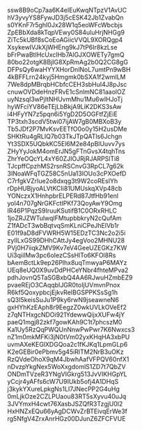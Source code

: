 ssw8B9oCp7aa6K4eIEuKwqNTpzV1AvUC
hV3yvyYS8FywJD3j5cESK42Jb1ZvabQn
s0YKnF7r5ghI0Jx28W1q5eoWFcWbcbjs
ZpEBbXda8kTqpVEwy0S84uluHrjNHGg9
ZiTc5kUBf8sCoEoAGiicVVQL9XORQgp4
XsykewIVJkXjWHEng9kJ7tP6Ir8kzLse
bFrPwaBtIHcUxclHb7AlGJXOWETy7gmQ
80bo22otgK8BjIG8XpRmAg2b0Q2CG8gG
DFPsQy6waHYYXHorDnlNoL7umtPn9wBH
4kBFFLrn24kyj5Hmgmk0bSXA1f2wmlLM
7We8dpMBrqbHCbfcCEH3sbHuI4J8pJsc
cnuwOVDdeHnzFRvE1cSnlmNC81aaolOZ
uyNzsqI3wPjItNHUvmMhu1Mu6wIHJoTj
hyWFciYV86eTEjLbBkjA9LiK2DKS3sAw
i4HFyYN7z5pqn6i5YgD2D5OGFtfZjEiE
TP3txh3scdV5twi07ijAW7gB0MBXoB3y
Tb5JDf2P7MvKsvEETfO0o0y15H2usDMe
SHKtRu4gRLIQ7b03TkJTpQATls6Jchgn
Yt3SDX5UQbkKC5El6M2e84pBlUuvv7ys
ZHyYyJokM4omErJN5gFTnGvsX4tqhTns
ZhrYeOQcYL4xY60ZJIOJRjRJARPSlTi8
TJcpffCpzhMS2rsnRSCnvG3RpCL7g62k
3INoaWFqTGZ58C5nUa13lOUo3cPXOefD
C7rfgkVZrIue2o8dxqg3t9W2coREsIYh
rDpHUBjyoALVtKCIi81UMUskqXVp48cb
YONczxX1HnhpbrELPERd87JtfHb91enl
yol4n707gNrGKFctIPKf73QoyAwY9Omg
IR46P1PqzS9IruuKSutifB1C0ORxRHLC
1joZRJZWTulwqIFMtupbbkryN2cQufAm
Z1fADcT3wbBqtvqSmKLniCPeJhElVb1r
E01f9aD8dFVWRH5W15EDzTC3Nc2o2i5i
zylILxGS99DHhCAttJy4egVoo2MHNU28
PVj0H7iiqkZMV9Kv7eV4GeeUZEGKz7KW
Ui3qiilMw3pc6oIezCSsHlTo6KFOl8Rs
bAemBctLk9ep26Plhx8uqTmwyaP6MAYz
UEq8eUQ0X9uvDdPHCeYNbr4fhteMPva2
pdhJovnQ5TaSGBxbQ4AA6RJwuHZmbEZ9
pvaeREjO3CAqqbIJGR0toIjUVmvnPnox
R6kf5QoxypbcjEjkvReIBGSPPKSsSg1h
sQ3I5keisSuJu1P9ky6rwN9jseawneN6
gxHYhKzEAph8r9EegzZ0wkUVLkOVeEf2
z7qNTHxgcNDOi921YdewwQijxXUFw4jY
paeQ1mgj82zkf7gowKAh9C1t7phcszM0
Ka1Uy5RzQqPWQUnNnwPwPwr7K6Nwxcs3
nZ1m0mkMFKi3jN0tVm02yxKHqHA3xbPU
uvmAXeKEGlXDGQoa2c1fKJKq1LpmGLp6
K2eGEBir0ePbmv5g45iRlTM2NrB3uOKz
RzQVdeOhoX9qM4JbwhAafVFPQV60nfX1
nDvzpYkgNex5WoXxgdomlS1ZD7t7QbZV
ONDmTVzeR3YNgVIGkrg513JvVIKHGpYL
yCcjr4yAFfs6cW7U9IUkb5ofj4A1DHqS
j3kykYXureLpkgNs1LI7JNecPP2G4uHg
0mLjkOze2CZLPUaou83RT5sXyvu40uJq
3JVYmxH4cwt76XasbJSZQfR3TzgjU0l2
HxHNZxEQu66yAgDCWvZrBTEivqErWe3f
rg5NfgV4ZrxAnrHGz00DJunZ6ZFCFVUE
